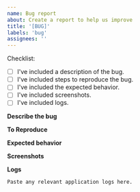 ```yaml
---
name: Bug report
about: Create a report to help us improve
title: '[BUG]'
labels: 'bug'
assignees: ''
---
```


Checklist: <!--You MUST either [x] check or [ ] ~strike through~ every item.-->

* [ ] I've included a description of the bug.
* [ ] I've included steps to reproduce the bug.
* [ ] I've included the expected behavior.
* [ ] I've included screenshots.
* [ ] I've included logs.

**Describe the bug**

<!-- A clear and concise description of what the bug is. -->

**To Reproduce**

<!-- A list of the steps required to reproduce the issue. Best of all, give us the URL to a repository that exhibits this issue. -->

**Expected behavior**

<!-- A clear and concise description of what you expected to happen. -->

**Screenshots**

<!-- Add screenshots to help explain your problem. -->


**Logs**

```
Paste any relevant application logs here.
```